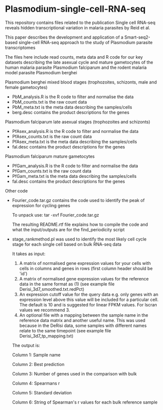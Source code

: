 # Plasmodium-single-cell-RNA-seq

This repository contains files related to the publication Single cell RNA-seq reveals hidden transcriptional variation in malaria parasites by Reid et al. 

This paper describes the development and application of a Smart-seq2-based single-cell RNA-seq approach to the study of Plasmodium parasite transcriptomes

The files here include read counts, meta data and R code for our key datasets describing the late asexual cycle and mature gametocytes of the human malaria parasite Plasmodium falciparum and the rodent malaria model parasite Plasmodium berghei

Plasmodium berghei mixed blood stages (trophozoites, schizonts, male and female gametocytes)

- PbM_analysis.R is the R code to filter and normalise the data
- PbM_counts.txt is the raw count data
- PbM_meta.txt is the meta data describing the samples/cells
- berg.desc contains the product descriptions for the genes

Plasmodium falciparum late asexual stages (trophozoites and schizonts)

- PfAsex_analysis.R is the R code to filter and normalise the data
- PfAsex_counts.txt is the raw count data
- PfAsex_meta.txt is the meta data describing the samples/cells
- fal.desc contains the product descriptions for the genes

Plasmodium falciparum mature gametocytes

- PfGam_analysis.R is the R code to filter and normalise the data
- PfGam_counts.txt is the raw count data
- PfGam_meta.txt is the meta data describing the samples/cells
- fal.desc contains the product descriptions for the genes

Other code

- Fourier_code.tar.gz contains the code used to identify the peak of expression for cycling genes

  To unpack use:
    tar -xvf Fourier_code.tar.gz
    
  The resulting README.rtf file explains how to compile the code and what the input/outputs are for the find_periodicity  script
  
- stage_rankmethod.pl was used to identify the most likely cell cycle stage for each single cell based on bulk RNA-seq data

  It takes as input:
  
  1. A matrix of normalised gene expression values for your cells with cells in columns and genes in rows (first column header should be 'id')
  2. A matrix of normalised gene expression values for the reference data in the same format as (1) (see example file Derisi_3d7_smoothed.txt.redPct)
  3. An expression cutoff value for the query data e.g. only genes with an expression level above this value will be included for a particular cell. The default is 10 and is suggested for linear FPKM values. For lscran values we recommend 3.
  4. An optional file with a mapping between the sample name in the reference data matrix and another useful name. This was used because in the DeRisi data, some samples with different names relate to the same timepoint (see example file Derisi_3d7_tp_mapping.txt)
  
  The output is:
  
  Column 1: Sample name
  
  Column 2: Best prediction
  
  Column 3: Number of genes used in the comparison with bulk
  
  Column 4: Spearmans r
  
  Column 5: Standard deviation
  
  Column 6: String of Spearman's r values for each bulk reference sample
  
